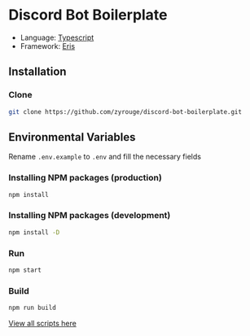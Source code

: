 # Discord Bot Boilerplate

-   Language: [Typescript](https://www.typescriptlang.org/)
-   Framework: [Eris](http://npmjs.com/package/eris)

## Installation

### Clone

```bash
git clone https://github.com/zyrouge/discord-bot-boilerplate.git
```

## Environmental Variables

Rename `.env.example` to `.env` and fill the necessary fields

### Installing NPM packages (production)

```bash
npm install
```

### Installing NPM packages (development)

```bash
npm install -D
```

### Run

```bash
npm start
```

### Build

```bash
npm run build
```

[View all scripts here](./package.json)
